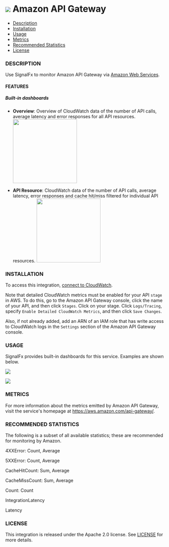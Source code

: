 # ![](./img/integration_awsapigateway.png) Amazon API Gateway

- [Description](#description)
- [Installation](#installation)
- [Usage](#usage)
- [Metrics](#metrics)
- [Recommended Statistics](#Recommended-statistics)
- [License](#license)

### DESCRIPTION

Use SignalFx to monitor Amazon API Gateway via [Amazon Web Services](https://github.com/signalfx/integrations/tree/master/aws)[](sfx_link:aws).

#### FEATURES

##### Built-in dashboards

- **Overview**: Overview of CloudWatch data of the number of API calls, average latency and error responses for all API resources.
  [<img src='./img/dashboard-awsapigateway-overview.png' width=200px>](./img/dashboard-awsapigateway-overview.png)

- **API Resource**: CloudWatch data of the number of API calls, average latency, error responses and cache hit/miss filtered for individual API resources.
  [<img src='./img/dashboard-awsapigateway-apiresource.png' width=200px>](./img/dashboard-awsapigateway-apiresource.png)

### INSTALLATION

To access this integration, [connect to CloudWatch](https://github.com/signalfx/integrations/tree/master/aws)[](sfx_link:aws).

Note that detailed CloudWatch metrics must be enabled for your API `stage` in AWS. To do this, go to the Amazon API Gateway console,
click the name of your API, and then click `Stages`. Click on your stage. Click `Logs/Tracing`, specify `Enable Detailed CloudWatch Metrics`, and then click `Save Changes`.

Also, if not already added, add an ARN of an IAM role that has write access to CloudWatch logs in the `Settings` section of the Amazon API Gateway console.

### USAGE

SignalFx provides built-in dashboards for this service. Examples are shown below.

![](./img/dashboard-awsapigateway-overview.png)

![](./img/dashboard-awsapigateway-apiresource.png)

### METRICS

For more information about the metrics emitted by Amazon API Gateway, visit the service's homepage at <a target="_blank" href="https://aws.amazon.com/api-gateway/">https://aws.amazon.com/api-gateway/</a>.

### RECOMMENDED STATISTICS 

The following is a subset of all available statistics; these are recommended for monitoring by Amazon.

4XXError: Count, Average

5XXError: Count, Average

CacheHitCount: Sum, Average

CacheMissCount: Sum, Average

Count: Count

IntegrationLatency

Latency


### LICENSE

This integration is released under the Apache 2.0 license. See [LICENSE](./LICENSE) for more details.
